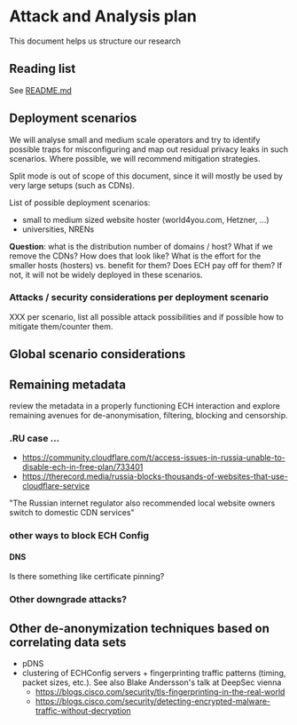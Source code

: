 # Attack and Analysis plan

This document helps us structure our research

## Reading list

See [README.md](https://github.com/certtools/defo-security-analysis/blob/main/README.md#reading-material)

## Deployment scenarios

We will analyse small and medium scale operators and try to identify possible traps for misconfiguring and map out residual privacy leaks in such scenarios.
Where possible, we will recommend mitigation strategies.

Split mode is out of scope of this document, since it will mostly be used by very large setups (such as CDNs).

List of possible deployment scenarios:
* small to medium sized website hoster (world4you.com, Hetzner, ...)
* universities, NRENs

**Question**: what is the distribution number of domains / host? What if we remove the CDNs? How does that look like? What is the effort for the smaller hosts (hosters) vs. benefit for them?
Does ECH pay off for them? If not, it will not be widely deployed in these scenarios.


### Attacks / security considerations per deployment scenario

XXX per scenario, list all possible attack possibilities and if possible how to mitigate them/counter them.

## Global scenario considerations

## Remaining metadata
review the metadata in a properly functioning ECH interaction and explore remaining avenues for de-anonymisation, filtering, blocking and censorship.

### .RU case ...

* https://community.cloudflare.com/t/access-issues-in-russia-unable-to-disable-ech-in-free-plan/733401
* https://therecord.media/russia-blocks-thousands-of-websites-that-use-cloudflare-service

"The Russian internet regulator also recommended local website owners switch to domestic CDN services"

### other ways to block ECH Config

#### DNS

Is there something like certificate pinning?

### Other downgrade attacks?

## Other de-anonymization techniques based on correlating data sets
* pDNS
* clustering of ECHConfig servers + fingerprinting traffic patterns (timing, packet sizes, etc.). See also Blake Andersson's talk at DeepSec vienna
  * https://blogs.cisco.com/security/tls-fingerprinting-in-the-real-world
  * https://blogs.cisco.com/security/detecting-encrypted-malware-traffic-without-decryption 

